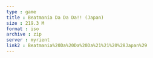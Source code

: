 ```yaml
---
type : game
title : Beatmania Da Da Da!! (Japan)
size : 219.3 M
format : iso
archive : zip
server : myrient
link2 : Beatmania%20Da%20Da%20Da%21%21%20%28Japan%29
---
```

